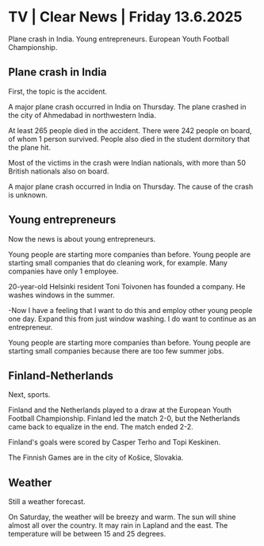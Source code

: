 # TV | Clear News | Friday 13.6.2025

Plane crash in India. Young entrepreneurs. European Youth Football Championship.

## Plane crash in India

First, the topic is the accident.

A major plane crash occurred in India on Thursday. The plane crashed in the city of Ahmedabad in northwestern India.

At least 265 people died in the accident. There were 242 people on board, of whom 1 person survived. People also died in the student dormitory that the plane hit.

Most of the victims in the crash were Indian nationals, with more than 50 British nationals also on board.

A major plane crash occurred in India on Thursday. The cause of the crash is unknown.

## Young entrepreneurs

Now the news is about young entrepreneurs.

Young people are starting more companies than before. Young people are starting small companies that do cleaning work, for example. Many companies have only 1 employee.

20-year-old Helsinki resident Toni Toivonen has founded a company. He washes windows in the summer.

-Now I have a feeling that I want to do this and employ other young people one day. Expand this from just window washing. I do want to continue as an entrepreneur.

Young people are starting more companies than before. Young people are starting small companies because there are too few summer jobs.

## Finland-Netherlands

Next, sports.

Finland and the Netherlands played to a draw at the European Youth Football Championship. Finland led the match 2-0, but the Netherlands came back to equalize in the end. The match ended 2-2.

Finland's goals were scored by Casper Terho and Topi Keskinen.

The Finnish Games are in the city of Košice, Slovakia.

## Weather

Still a weather forecast.

On Saturday, the weather will be breezy and warm. The sun will shine almost all over the country. It may rain in Lapland and the east. The temperature will be between 15 and 25 degrees.
